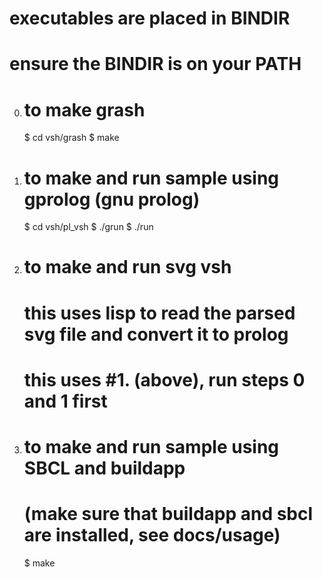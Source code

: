    # executables are placed in BINDIR
   # ensure the BINDIR is on your PATH

0. # to make grash
   $ cd vsh/grash
   $ make

1. # to make and run sample using gprolog (gnu prolog)
   $ cd vsh/pl_vsh
   $ ./grun
   $ ./run
   
2. # to make and run svg vsh
   # this uses lisp to read the parsed svg file and convert it to prolog
   # this uses #1. (above), run steps 0 and 1 first

3. # to make and run sample using SBCL and buildapp
   # (make sure that buildapp and sbcl are installed, see docs/usage)
   $ make
   

